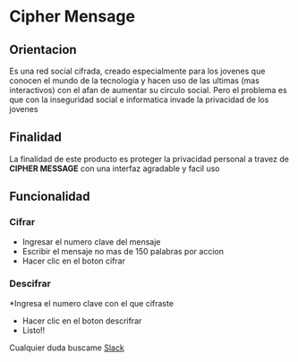 # Cipher Mensage

## Orientacion

Es una red social cifrada, creado especialmente para los jovenes que conocen 
el mundo de la tecnologia y hacen uso de las ultimas (mas interactivos) con el afan de aumentar 
su circulo social. Pero el problema es que con la inseguridad social e informatica 
invade la privacidad de los jovenes 

## Finalidad

La finalidad de este producto es proteger la privacidad personal a travez de **CIPHER MESSAGE** 
con una interfaz agradable y facil uso

## Funcionalidad
### Cifrar
* Ingresar el numero clave del mensaje
* Escribir el mensaje no mas de 150 palabras por accion
* Hacer clic en el boton cifrar
### Descifrar
*Ingresa el numero clave con el que cifraste
* Hacer clic en el boton descrifrar
* Listo!!


Cualquier duda buscame [Slack](https://claseslaboratoria.slack.com/messages/DAP4TS69F/) 